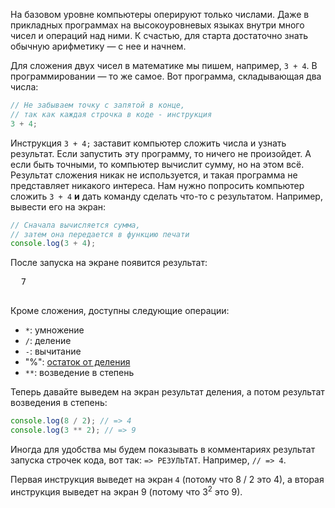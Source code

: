 На базовом уровне компьютеры оперируют только числами. Даже в прикладных программах на высокоуровневых языках внутри много чисел и операций над ними. К счастью, для старта достаточно знать обычную арифметику — с нее и начнем.

Для сложения двух чисел в математике мы пишем, например, `3 + 4`. В программировании — то же самое. Вот программа, складывающая два числа:

```javascript
// Не забываем точку с запятой в конце,
// так как каждая строчка в коде - инструкция
3 + 4;
```

Инструкция `3 + 4;` заставит компьютер сложить числа и узнать результат. Если запустить эту программу, то ничего не произойдет. А если быть точными, то компьютер вычислит сумму, но на этом всё. Результат сложения никак не используется, и такая программа не представляет никакого интереса. Нам нужно попросить компьютер сложить `3 + 4` **и** дать команду сделать что-то с результатом. Например, вывести его на экран:

```javascript
// Сначала вычисляется сумма,
// затем она передается в функцию печати
console.log(3 + 4);
```

После запуска на экране появится результат:

  <pre class='hexlet-basics-output'>
  7
  </pre>

Кроме сложения, доступны следующие операции:

- `*`: умножение
- `/`: деление
- `-`: вычитание
- "%": [остаток от деления](https://ru.wikipedia.org/wiki/Деление_с_остатком)
- `**`: возведение в степень

Теперь давайте выведем на экран результат деления, а потом результат возведения в степень:

```javascript
console.log(8 / 2); // => 4
console.log(3 ** 2); // => 9
```

Иногда для удобства мы будем показывать в комментариях результат запуска строчек кода, вот так: `=> РЕЗУЛЬТАТ`. Например, `// => 4`.

Первая инструкция выведет на экран `4` (потому что 8 / 2 это 4), а вторая инструкция выведет на экран 9 (потому что 3<sup>2</sup> это 9).
